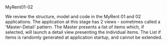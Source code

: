 MyRent01-02

We review the structure, model and code in the MyRent 01 and 02 applications. The application at this stage has 2 views - sometimes called a 'Master-Detail' pattern. The Master presents a list of items which, if selected, will launch a detail view presenting the individual items. The List if items is randomly generated at application startup, and cannot be extended.